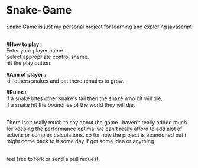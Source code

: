 # Snake-Game
Snake Game is just my personal project for learning and exploring javascript<br><br>

<b>#How to play :</b> <br>
Enter your player name.<br>
Select appropriate control sheme.<br>
hit the play button.<br>

<b>#Aim of player :</b> <br> 
kill others snakes and eat there remains to grow.

<b>#Rules :</b><br>
  if a snake bites other snake's tail then the snake who bit will die.<br>
  if a snake hit the boundries of the world they will die.<br><br>


There isn't really much to say about the game.. haven't really added much.
for keeping the performance optimal we can't really afford to add alot of 
activits or complex calculations. so for now the project is abandoned but
i might come back to it some day if got some idea or anything.<br><br>

feel free to fork or send a pull request.
